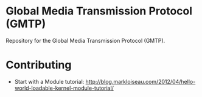 Global Media Transmission Protocol (GMTP)
=========================================

Repository for the Global Media Transmission Protocol (GMTP).

Contributing
=============

* Start with a Module tutorial: http://blog.markloiseau.com/2012/04/hello-world-loadable-kernel-module-tutorial/
